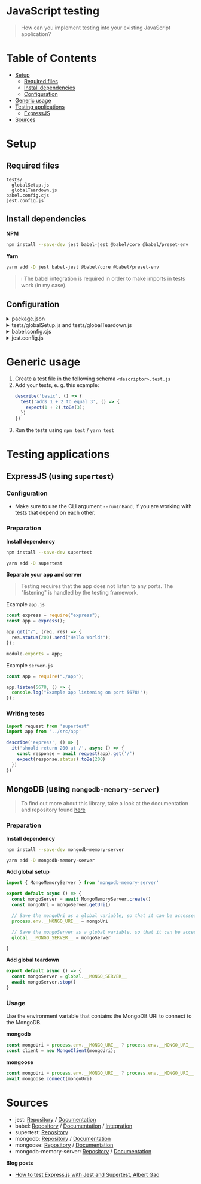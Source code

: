 # JavaScript testing

> How can you implement testing into your existing JavaScript application?

# Table of Contents

- [Setup](#setup)
  - [Required files](#required-files)
  - [Install dependencies](#install-dependencies)
  - [Configuration](#configuration)
- [Generic usage](#generic-usage)
- [Testing applications](#testing-applications)
  - [ExpressJS](#expressjs)
- [Sources](#sources)

# Setup

## Required files

```
tests/
  globalSetup.js
  globalTeardown.js
babel.config.cjs
jest.config.js
```

## Install dependencies

**NPM**
```bash
npm install --save-dev jest babel-jest @babel/core @babel/preset-env
```

**Yarn**
```bash
yarn add -D jest babel-jest @babel/core @babel/preset-env
```

> ℹ️ The babel integration is required in order to make imports in tests work (in my case).

## Configuration

<details>
<summary>package.json</summary>

> Make sure to add the script used for testing.
>
> To get more informations about the CLI arguments, take a look [here](https://jestjs.io/docs/cli). The script added above is configured for the testing of an express application.

```json
{
  ...
  "scripts": {
    // Add this line
    "test": "jest --verbose --coverage=true --runInBand"
  },
  ...
}
```

</details>

<details>
<summary>tests/globalSetup.js and tests/globalTeardown.js</summary>

> Insert placeholder, files can be used to do things before and after all tests.

```javascript
export default async () => {}
```

</details>

<details>
<summary>babel.config.cjs</summary>

```javascript
module.exports = {
  presets: [['@babel/preset-env', {targets: {node: 'current'}}]],
};
```

</details>

<details>
<summary>jest.config.js</summary>

> If you are using exactly this configuration, the `tests` directory will contain all your test files. Of course, you can modify the configuration as you like.

```javascript
/*
 * For a detailed explanation regarding each configuration property and type check, visit:
 * https://jestjs.io/docs/configuration
 */

export default {
  // All imported modules in your tests should be mocked automatically
  // automock: false,

  // Stop running tests after `n` failures
  // bail: 0,

  // The directory where Jest should store its cached dependency information
  // cacheDirectory: "/private/var/folders/77/34p8xdqs1hzdpp6kw8b6zrsr0000gp/T/jest_dy",

  // Automatically clear mock calls, instances, contexts and results before every test
  // clearMocks: false,

  // Indicates whether the coverage information should be collected while executing the test
  // collectCoverage: true,

  // An array of glob patterns indicating a set of files for which coverage information should be collected
  // collectCoverageFrom: undefined,

  // The directory where Jest should output its coverage files
  // coverageDirectory: 'coverage'

  // An array of regexp pattern strings used to skip coverage collection
  // coveragePathIgnorePatterns: [
  //   "/node_modules/"
  // ],

  // Indicates which provider should be used to instrument code for coverage
  // coverageProvider: "babel",

  // A list of reporter names that Jest uses when writing coverage reports
  // coverageReporters: [
  //   "json",
  //   "text",
  //   "lcov",
  //   "clover"
  // ],

  // An object that configures minimum threshold enforcement for coverage results
  // coverageThreshold: undefined,

  // A path to a custom dependency extractor
  // dependencyExtractor: undefined,

  // Make calling deprecated APIs throw helpful error messages
  // errorOnDeprecated: false,

  // The default configuration for fake timers
  // fakeTimers: {
  //   "enableGlobally": false
  // },

  // Force coverage collection from ignored files using an array of glob patterns
  // forceCoverageMatch: [],

  // A path to a module which exports an async function that is triggered once before all test suites
  globalSetup: './tests/globalSetup.js',

  // A path to a module which exports an async function that is triggered once after all test suites
  globalTeardown: './tests/globalTeardown.js',

  // A set of global variables that need to be available in all test environments
  // globals: {},

  // The maximum amount of workers used to run your tests. Can be specified as % or a number. E.g. maxWorkers: 10% will use 10% of your CPU amount + 1 as the maximum worker number. maxWorkers: 2 will use a maximum of 2 workers.
  // maxWorkers: "50%",

  // An array of directory names to be searched recursively up from the requiring module's location
  // moduleDirectories: [
  //   "node_modules"
  // ],

  // An array of file extensions your modules use
  // moduleFileExtensions: [
  //   "js",
  //   "mjs",
  //   "cjs",
  //   "jsx",
  //   "ts",
  //   "tsx",
  //   "json",
  //   "node"
  // ],

  // A map from regular expressions to module names or to arrays of module names that allow to stub out resources with a single module
  // moduleNameMapper: {},

  // An array of regexp pattern strings, matched against all module paths before considered 'visible' to the module loader
  // modulePathIgnorePatterns: [],

  // Activates notifications for test results
  // notify: false,

  // An enum that specifies notification mode. Requires { notify: true }
  // notifyMode: "failure-change",

  // A preset that is used as a base for Jest's configuration
  // preset: undefined,

  // Run tests from one or more projects
  // projects: undefined,

  // Use this configuration option to add custom reporters to Jest
  // reporters: undefined,

  // Automatically reset mock state before every test
  // resetMocks: false,

  // Reset the module registry before running each individual test
  // resetModules: false,

  // A path to a custom resolver
  // resolver: undefined,

  // Automatically restore mock state and implementation before every test
  // restoreMocks: false,

  // The root directory that Jest should scan for tests and modules within
  // rootDir: undefined,

  // A list of paths to directories that Jest should use to search for files in
  roots: [
    'tests/'
  ]

  // Allows you to use a custom runner instead of Jest's default test runner
  // runner: "jest-runner",

  // The paths to modules that run some code to configure or set up the testing environment before each test
  // setupFiles: [],

  // A list of paths to modules that run some code to configure or set up the testing framework before each test
  // setupFilesAfterEnv: [],

  // The number of seconds after which a test is considered as slow and reported as such in the results.
  // slowTestThreshold: 5,

  // A list of paths to snapshot serializer modules Jest should use for snapshot testing
  // snapshotSerializers: [],

  // The test environment that will be used for testing
  // testEnvironment: "jest-environment-node",

  // Options that will be passed to the testEnvironment
  // testEnvironmentOptions: {},

  // Adds a location field to test results
  // testLocationInResults: false,

  // The glob patterns Jest uses to detect test files
  // testMatch: [
  //   "**/__tests__/**/*.[jt]s?(x)",
  //   "**/?(*.)+(spec|test).[tj]s?(x)"
  // ],

  // An array of regexp pattern strings that are matched against all test paths, matched tests are skipped
  // testPathIgnorePatterns: [
  //   "/node_modules/"
  // ],

  // The regexp pattern or array of patterns that Jest uses to detect test files
  // testRegex: [],

  // This option allows the use of a custom results processor
  // testResultsProcessor: undefined,

  // This option allows use of a custom test runner
  // testRunner: "jest-circus/runner",

  // A map from regular expressions to paths to transformers
  // transform: {
  //   '^.+\\.tsx?$': [
  //     'ts-jest',
  //     {}
  //   ]
  // }

  // An array of regexp pattern strings that are matched against all source file paths, matched files will skip transformation
  // transformIgnorePatterns: [
  //   "/node_modules/",
  //   "\\.pnp\\.[^\\/]+$"
  // ],

  // An array of regexp pattern strings that are matched against all modules before the module loader will automatically return a mock for them
  // unmockedModulePathPatterns: undefined,

  // Indicates whether each individual test should be reported during the run
  // verbose: undefined,

  // An array of regexp patterns that are matched against all source file paths before re-running tests in watch mode
  // watchPathIgnorePatterns: [],

  // Whether to use watchman for file crawling
  // watchman: true,
}
```

</details>

# Generic usage

1. Create a test file in the following schema `<descriptor>.test.js`
2. Add your tests, e. g. this example:
   ```javascript
   describe('basic', () => {
     test('adds 1 + 2 to equal 3', () => {
       expect(1 + 2).toBe(3);
     })
   })
   ```
3. Run the tests using `npm test` / `yarn test`

# Testing applications

## ExpressJS (using `supertest`)

### Configuration
- Make sure to use the CLI argument `--runInBand`, if you are working with tests that depend on each other.

### Preparation

**Install dependency**
```bash
npm install --save-dev supertest
```
```bash
yarn add -D supertest
```

**Separate your app and server**

> Testing requires that the app does not listen to any ports. The "listening" is handled by the testing framework.

Example `app.js`
```javascript
const express = require("express");
const app = express();

app.get("/", (req, res) => {
  res.status(200).send("Hello World!");
});

module.exports = app;
```

Example `server.js`
```javascript
const app = require("./app");

app.listen(5678, () => {
  console.log("Example app listening on port 5678!");
});
```

### Writing tests

```javascript
import request from 'supertest'
import app from '../src/app'

describe('express', () => {
  it('should return 200 at /', async () => {
    const response = await request(app).get('/')
    expect(response.status).toBe(200)
  })
})
```

## MongoDB (using `mongodb-memory-server`)

> To find out more about this library, take a look at the documentation and repository found [here](#sources)

### Preparation

**Install dependency**
```bash
npm install --save-dev mongodb-memory-server
```
```bash
yarn add -D mongodb-memory-server
```

**Add global setup**
```javascript
import { MongoMemoryServer } from 'mongodb-memory-server'

export default async () => {
  const mongoServer = await MongoMemoryServer.create()
  const mongoUri = mongoServer.getUri()

  // Save the mongoUri as a global variable, so that it can be accessed in test files.
  process.env.__MONGO_URI__ = mongoUri

  // Save the mongoServer as a global variable, so that it can be accessed in globalTeardown.
  global.__MONGO_SERVER__ = mongoServer

}
```

**Add global teardown**
```javascript
export default async () => {
  const mongoServer = global.__MONGO_SERVER__
  await mongoServer.stop()
}
```

### Usage

Use the environment variable that contains the MongoDB URI to connect to the MongoDB.

**mongodb**
```javascript
const mongoUri = process.env.__MONGO_URI__ ? process.env.__MONGO_URI__ : ''
const client = new MongoClient(mongoUri);
```

**mongoose**
```javascript
const mongoUri = process.env.__MONGO_URI__ ? process.env.__MONGO_URI__ : ''
await mongoose.connect(mongoUri)
```

# Sources

- jest: [Repository](https://github.com/jestjs/jest) / [Documentation](https://jestjs.io/)
- babel: [Repository](https://github.com/babel/babel) / [Documentation](https://babeljs.io/) / [Integration](https://jestjs.io/docs/28.x/getting-started#using-babel)
- supertest: [Repository](https://github.com/ladjs/supertest)
- mongodb: [Repository](https://github.com/mongodb/node-mongodb-native/) / [Documentation](https://www.mongodb.com/docs/drivers/node/current/)
- mongoose: [Repository](https://github.com/Automattic/mongoose) / [Documentation](https://mongoosejs.com/)
- mongodb-memory-server: [Repository](https://github.com/nodkz/mongodb-memory-server) / [Documentation](https://nodkz.github.io/mongodb-memory-server/)

**Blog posts**
- [How to test Express.js with Jest and Supertest, Albert Gao](https://www.albertgao.xyz/2017/05/24/how-to-test-expressjs-with-jest-and-supertest/)
